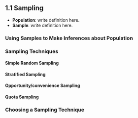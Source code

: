 ## 1.1 Sampling

* **Population**: write definition here.
* **Sample**: write definition here.

### Using Samples to Make Inferences about Population

### Sampling Techniques

#### Simple Random Sampling

#### Stratified Sampling

#### Opportunity/convenience Sampling

#### Quota Sampling

### Choosing a Sampling Technique